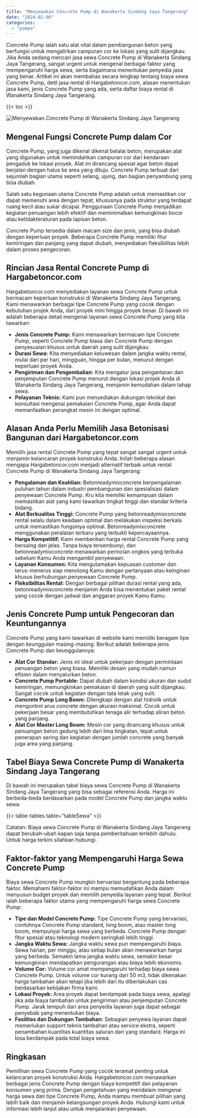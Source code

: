 ```yaml
---
title: "Menyewakan Concrete Pump di Wanakerta Sindang Jaya Tangerang"
date: "2024-02-06"
categories: 
  - "pompa"
---
```




Concrete Pump ialah satu alat vital dalam pembangunan beton yang berfungsi untuk mengalirkan campuran cor ke lokasi yang sulit dijangkau. Jika Anda sedang mencari jasa sewa Concrete Pump di Wanakerta Sindang Jaya Tangerang, sangat urgent untuk mengenal berbagai faktor yang mempengaruhi harga sewa, serta bagaimana menentukan penyedia jasa yang benar. Artikel ini akan membahas secara lengkap tentang biaya sewa Concrete Pump, detil jasa rental di Hargabetoncor.com, alasan menentukan jasa kami, jenis Concrete Pump yang ada, serta daftar biaya rental di Wanakerta Sindang Jaya Tangerang.

{{< toc >}}

![Menyewakan Concrete Pump di Wanakerta Sindang Jaya Tangerang](https://hargareadymixid.github.io/pompa/concrete-pump%20(5).png)

## Mengenal Fungsi Concrete Pump dalam Cor

Concrete Pump, yang juga dikenal dikenal belalai beton, merupakan alat yang digunakan untuk memindahkan campuran cor dari kendaraan pengaduk ke lokasi proyek. Alat ini dirancang spesial agar beton dapat berjalan dengan halus ke area yang dituju. Concrete Pump terbuat dari sejumlah bagian utama seperti selang, ujung, dan bagian penyambung yang bisa diubah.

Salah satu kegunaan utama Concrete Pump adalah untuk memastikan cor dapat memenuhi area dengan tepat, khususnya pada struktur yang terdapat ruang kecil atau sukar dicapai. Penggunaan Concrete Pump menjadikan kegiatan penuangan lebih efektif dan meminimalkan kemungkinan bocor atau ketidakteraturan pada lapisan beton.

Concrete Pump tersedia dalam macam size dan jenis, yang bisa diubah dengan keperluan proyek. Beberapa Concrete Pump memiliki fitur kemiringan dan panjang yang dapat diubah, menyediakan fleksibilitas lebih dalam proses pengecoran.

## Rincian Jasa Rental Concrete Pump di Hargabetoncor.com

Hargabetoncor.com menyediakan layanan sewa Concrete Pump untuk bermacam keperluan konstruksi di Wanakerta Sindang Jaya Tangerang. Kami menawarkan berbagai tipe Concrete Pump yang cocok dengan kebutuhan projek Anda, dari proyek mini hingga proyek besar. Di bawah ini adalah beberapa detail mengenai layanan sewa Concrete Pump yang kita tawarkan:

- **Jenis Concrete Pump:** Kami menawarkan bermacam tipe Concrete Pump, seperti Concrete Pump biasa dan Concrete Pump dengan penyesuaian khusus untuk daerah yang sulit dijangkau.
- **Durasi Sewa:** Kita menyediakan keluwesan dalam jangka waktu rental, mulai dari per hari, mingguan, hingga per bulan, menurut dengan keperluan proyek Anda.
- **Pengiriman dan Pengembalian:** Kita mengatur jasa pengantaran dan penjemputan Concrete Pump menurut dengan lokasi projek Anda di Wanakerta Sindang Jaya Tangerang, menjamin kemudahan dalam tahap sewa.
- **Pelayanan Teknis:** Kami pun menyediakan dukungan teknikal dan konsultasi mengenai pemakaian Concrete Pump, agar Anda dapat memanfaatkan perangkat mesin ini dengan optimal.

## Alasan Anda Perlu Memilih Jasa Betonisasi Bangunan dari Hargabetoncor.com

Memilih jasa rental Concrete Pump yang tepat sangat sangat urgent untuk menjamin kelancaran proyek konstruksi Anda. Inilah beberapa alasan mengapa Hargabetoncor.com menjadi alternatif terbaik untuk rental Concrete Pump di Wanakerta Sindang Jaya Tangerang:

- **Pengalaman dan Keahlian:** Betonreadymixconcrete berpengalaman puluhan tahun dalam industri pembangunan dan spesialisasi dalam penyewaan Concrete Pump. Kru kita memiliki kemampuan dalam memastikan alat yang kami tawarkan tingkat tinggi dan standar kriteria bidang.
- **Alat Berkualitas Tinggi:** Concrete Pump yang betonreadymixconcrete rental selalu dalam keadaan optimal dan melakukan inspeksi berkala untuk memastikan fungsinya optimal. Betonreadymixconcrete menggunakan peralatan terbaru yang terbukti kepercayaannya.
- **Harga Kompetitif:** Kami memberikan harga rental Concrete Pump yang bersaing dan jelas. Tanpa biaya tersembunyi, dan betonreadymixconcrete menawarkan perincian ongkos yang terbuka sebelum Kamu Anda mengambil penyewaan.
- **Layanan Konsumen:** Kita mengutamakan kepuasan customer dan terus-menerus siap menolong Kamu dengan pertanyaan atau keinginan khusus berhubungan penyewaan Concrete Pump.
- **Fleksibilitas Rental:** Dengan berbagai pilihan durasi rental yang ada, betonreadymixconcrete menjamin Anda bisa menentukan paket rental yang cocok dengan jadwal dan anggaran proyek Kamu Kamu.

## Jenis Concrete Pump untuk Pengecoran dan Keuntungannya

Concrete Pump yang kami tawarkan di website kami memiliki beragam tipe dengan keunggulan masing-masing. Berikut adalah beberapa jenis Concrete Pump dan keunggulannya:

- **Alat Cor Standar:** Jenis ini ideal untuk pekerjaan dengan permintaan penuangan beton yang biasa. Memiliki desain yang mudah namun efisien dalam menyalurkan beton.
- **Concrete Pump Portable:** Dapat diubah dalam kondisi ukuran dan sudut kemiringan, memungkinkan pemakaian di daerah yang sulit dijangkau. Sangat cocok untuk kegiatan dengan tata letak yang sulit.
- **Concrete Pump Long Boom:** Dilengkapi dengan alat hidrolik untuk mengontrol arus concrete dengan akurasi maksimal. Cocok untuk pekerjaan besar yang membutuhkan tenaga alir terhadap aliran beton yang panjang.
- **Alat Cor Master Long Boom:** Mesin cor yang dirancang khusus untuk penuangan beton gedung lebih dari lima tingkatan, tepat untuk penerapan sering dan kegiatan dengan jumlah concrete yang banyak juga area yang panjang.

## Tabel Biaya Sewa Concrete Pump di Wanakerta Sindang Jaya Tangerang

Di bawah ini merupakan tabel biaya sewa Concrete Pump di Wanakerta Sindang Jaya Tangerang yang bisa sebagai referensi Anda. Harga ini berbeda-beda berdasarkan pada model Concrete Pump dan jangka waktu sewa:

{{< table-tables table="tableSewa" >}}

Catatan: Biaya sewa Concrete Pump di Wanakerta Sindang Jaya Tangerang dapat berubah-ubah kapan saja tanpa pemberitahuan terlebih dahulu. Untuk harga terkini silahkan hubungi.

## Faktor-faktor yang Mempengaruhi Harga Sewa Concrete Pump

Biaya sewa Concrete Pump mungkin bervariasi bergantung pada beberapa faktor. Memahami faktor-faktor ini mampu memudahkan Anda dalam menyusun budget proyek dan memilih penyedia layanan yang tepat. Berikut ialah beberapa faktor utama yang mempengaruhi harga sewa Concrete Pump:

- **Tipe dan Model Concrete Pump:** Tipe Concrete Pump yang bervariasi, contohnya Concrete Pump standard, long boom, atau master long boom, mempunyai harga sewa yang berbeda. Concrete Pump dengan fitur spesial atau teknologi modern seringkali lebih tinggi.
- **Jangka Waktu Sewa:** Jangka waktu sewa pun mempengaruhi biaya. Sewa harian, per minggu, atau setiap bulan akan menawarkan harga yang berbeda. Semakin lama jangka waktu sewa, semakin besar kemungkinan mendapatkan pengurangan atau biaya lebih ekonomis.
- **Volume Cor:** Volume cor amat mempengaruhi terhadap biaya sewa Concrete Pump. Untuk volume cor kurang dari 50 m3, tidak dikenakan harga tambahan akan tetapi jika lebih dari itu diberlakukan cas berdasarkan kebijakan firma kami.
- **Lokasi Proyek:** Area proyek dapat berdampak pada biaya sewa, apalagi jika ada biaya tambahan untuk pengiriman atau penjemputan Concrete Pump. Jarak tempuh dari area penyedia layanan juga dapat sebagai penyebab yang menentukan biaya.
- **Fasilitas dan Dukungan Tambahan:** Sebagian penyewa layanan dapat memerlukan support teknis tambahan atau service ekstra, seperti penambahan kuantitas kuantitas saluran dari yang standard. Harga ini bisa berdampak pada total biaya sewa.

## Ringkasan

Pemilihan sewa Concrete Pump yang cocok teramat penting untuk kelancaran proyek konstruksi Anda. Hargabetoncor.com menawarkan berbagai jenis Concrete Pump dengan biaya kompetitif dan pelayanan konsumen yang prima. Dengan pengetahuan yang mendalam mengenai harga sewa dan tipe Concrete Pump, Anda mampu membuat pilihan yang lebih baik dan menjamin kelangsungan proyek Anda. Hubungi kami untuk informasi lebih lanjut atau untuk menjalankan penyewaan.
